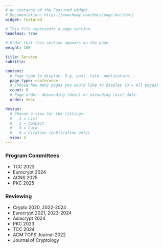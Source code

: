 ```yaml
---
# An instance of the Featured widget.
# Documentation: https://wowchemy.com/docs/page-builder/
widget: featured

# This file represents a page section.
headless: true

# Order that this section appears on the page.
weight: 100

title: Service
subtitle: 

content:
  # Page type to display. E.g. post, talk, publication...
  page_type: conference
  # Choose how many pages you would like to display (0 = all pages)
  count: 0
  # Page order: descending (desc) or ascending (asc) date.
  order: desc

design:
  # Choose a view for the listings:
  #   1 = List
  #   2 = Compact
  #   3 = Card
  #   4 = Citation (publication only)
  view: 2
---
```


### Program Committees

- TCC 2023  
- Eurocrypt 2024
- ACNS 2025
- PKC 2025

### Reviewing

- Crypto 2020, 2022-2024
- Eurocrypt 2021, 2023-2024
- Asiacrypt 2024
- PKC 2023
- TCC 2024
- ACM TOPS Journal 2022
- Journal of Cryptology


